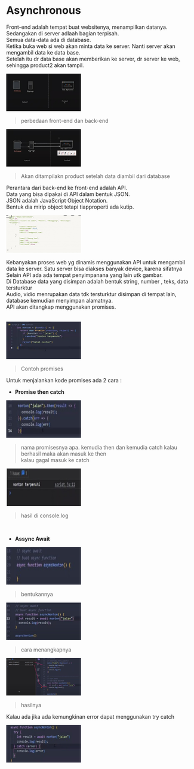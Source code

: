 # Asynchronous  
Front-end adalah tempat buat websitenya, menampilkan datanya.  
Sedangakan di server adlaah bagian terpisah.  
Semua data-data ada di database.  
Ketika buka web si web akan minta data ke server. Nanti server akan mengambil data ke data base.  
Setelah itu dr data base akan memberikan ke server, dr server ke web, sehingga product2 akan tampil.  

<img src="as1.jpeg" width="200" height="100">  

>perbedaan front-end dan back-end  

<img src="as2.jpeg" width="200" height="100">  

>Akan ditampilakn product setelah data diambil dari database  

Perantara dari back-end ke front-end adalah API.  
Data yang bisa dipakai di API dalam bentuk JSON.   
JSON adalah JavaScript Object Notation.  
Bentuk dia mirip object tetapi tiapproperti ada kutip.   

<img src="as3.jpeg" width="200" height="100">  

</br>

Kebanyakan proses web yg dinamis menggunakan API untuk mengambil data ke server.
Satu server bisa diakses banyak device, karena sifatnya  
Selain API ada ada tempat penyimpanana yang lain utk gambar.  
Di Database data yang disimpan adalah bentuk string, number , teks, data tersturktur  
Audio, vidio menrupakan data tdk tersturktur disimpan di tempat lain, database kemudian menyimpan alamatnya.  
API akan ditangkap menggunakan promises.  

</br>

<img src="as4.jpeg" width="200" height="100">  

>Contoh promises  

Untuk menjalankan kode promises ada 2 cara :  

* **Promise then catch**  

<img src="as5.jpeg" width="200" height="100">  

>nama promisesnya apa. kemudia then dan kemudia catch
>kalau berhasil maka akan masuk ke then  
>kalau gagal masuk ke catch    

<img src="as6.jpeg" width="200" height="100">   

>hasil di console.log  

</br>

* **Assync Await**  

<img src="as7.jpeg" width="200" height="100">   

>bentukannya  

<img src="as8.jpeg" width="200" height="100">  

>cara menangkapnya  

<img src="as9.jpeg" width="200" height="100">  

>hasilnya  


Kalau ada jika ada kemungkinan error dapat menggunakan try catch  

<img src="as10.jpeg" width="200" height="100">